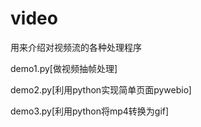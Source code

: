 # video
用来介绍对视频流的各种处理程序

demo1.py[做视频抽帧处理]

demo2.py[利用python实现简单页面pywebio]

demo3.py[利用python将mp4转换为gif]
